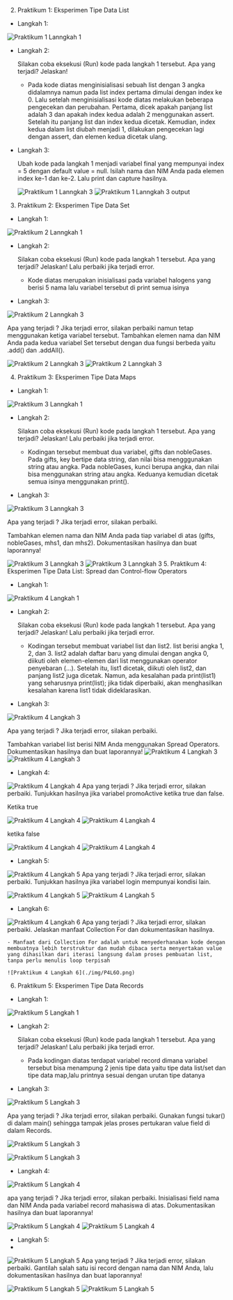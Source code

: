 2. Praktikum 1: Eksperimen Tipe Data List
- Langkah 1:

![Praktikum 1 Lanngkah 1](./img/P1L1.png)

- Langkah 2:

    Silakan coba eksekusi (Run) kode pada langkah 1 tersebut. Apa yang terjadi? Jelaskan!

    - Pada kode diatas menginisialisasi sebuah list dengan 3 angka didalamnya namun pada list index pertama dimulai dengan index ke 0. Lalu setelah menginisialisasi kode diatas melakukan beberapa pengecekan dan perubahan. Pertama, dicek apakah panjang list adalah 3 dan apakah index kedua adalah 2 menggunakan assert. Setelah itu panjang list dan index kedua dicetak. Kemudian, index kedua dalam list diubah menjadi 1, dilakukan pengecekan lagi dengan assert, dan elemen kedua dicetak ulang.
- Langkah 3:

    Ubah kode pada langkah 1 menjadi variabel final yang mempunyai index = 5 dengan default value = null. Isilah nama dan NIM Anda pada elemen index ke-1 dan ke-2. Lalu print dan capture hasilnya.

    ![Praktikum 1 Lanngkah 3](./img/P1L3.png)
    ![Praktikum 1 Lanngkah 3 output](./img/P1L3Output.png)

3. Praktikum 2: Eksperimen Tipe Data Set
- Langkah 1:
  
 ![Praktikum 2 Lanngkah 1](./img/P2L1.png)
 - Langkah 2:

    Silakan coba eksekusi (Run) kode pada langkah 1 tersebut. Apa yang terjadi? Jelaskan! Lalu perbaiki jika terjadi error.

    - Kode diatas merupakan inisialisasi pada variabel halogens yang berisi 5 nama lalu variabel tersebut di print semua isinya
- Langkah 3:

![Praktikum 2 Lanngkah 3](./img/P2L3.png)

Apa yang terjadi ? Jika terjadi error, silakan perbaiki namun tetap menggunakan ketiga variabel tersebut. Tambahkan elemen nama dan NIM Anda pada kedua variabel Set tersebut dengan dua fungsi berbeda yaitu .add() dan .addAll().

![Praktikum 2 Lanngkah 3](./img/P2L3T.png)
![Praktikum 2 Lanngkah 3](./img/P2L3TO.png)

4. Praktikum 3: Eksperimen Tipe Data Maps
- Langkah 1:

![Praktikum 3 Lanngkah 1](./img/P3L1.png)
- Langkah 2:

    Silakan coba eksekusi (Run) kode pada langkah 1 tersebut. Apa yang terjadi? Jelaskan! Lalu perbaiki jika terjadi error.

    - Kodingan tersebut membuat dua variabel, gifts dan nobleGases. Pada gifts, key bertipe data string, dan nilai bisa mengggunakan string atau angka. Pada nobleGases, kunci berupa angka, dan nilai bisa menggunakan string atau angka. Keduanya kemudian dicetak semua isinya menggunakan print().
- Langkah 3:

![Praktikum 3 Lanngkah 3](./img/P3L3.png)

Apa yang terjadi ? Jika terjadi error, silakan perbaiki.

Tambahkan elemen nama dan NIM Anda pada tiap variabel di atas (gifts, nobleGases, mhs1, dan mhs2). Dokumentasikan hasilnya dan buat laporannya!

![Praktikum 3 Lanngkah 3](./img/P3L3T.png)
![Praktikum 3 Lanngkah 3](./img/P3L3TO.png)
5. Praktikum 4: Eksperimen Tipe Data List: Spread dan Control-flow Operators

- Langkah 1:

![Praktikum 4 Langkah 1](./img/P4L1.png)
- Langkah 2:

    Silakan coba eksekusi (Run) kode pada langkah 1 tersebut. Apa yang terjadi? Jelaskan! Lalu perbaiki jika terjadi error.
    - Kodingan tersebut membuat variabel list dan list2. list berisi angka 1, 2, dan 3. list2 adalah daftar baru yang dimulai dengan angka 0, diikuti oleh elemen-elemen dari list menggunakan operator penyebaran (...). Setelah itu, list1 dicetak, diikuti oleh list2, dan panjang list2 juga dicetak. Namun, ada kesalahan pada print(list1) yang seharusnya print(list); jika tidak diperbaiki, akan menghasilkan kesalahan karena list1 tidak dideklarasikan.
- Langkah 3:

![Praktikum 4 Langkah 3](./img/P4L3.png)

Apa yang terjadi ? Jika terjadi error, silakan perbaiki.

Tambahkan variabel list berisi NIM Anda menggunakan Spread Operators. Dokumentasikan hasilnya dan buat laporannya!
![Praktikum 4 Langkah 3](./img/P4L3T.png)
![Praktikum 4 Langkah 3](./img/P4L3TO.png)

- Langkah 4:

![Praktikum 4 Langkah 4](./img/P4L4.png)
Apa yang terjadi ? Jika terjadi error, silakan perbaiki. Tunjukkan hasilnya jika variabel promoActive ketika true dan false.
 
 Ketika true
 
![Praktikum 4 Langkah 4](./img/P4L4T.png)
![Praktikum 4 Langkah 4](./img/P4L4TO.png)

ketika false

![Praktikum 4 Langkah 4](./img/P4L4T2.png)
![Praktikum 4 Langkah 4](./img/P4L4T2O.png)

- Langkah 5:
  
![Praktikum 4 Langkah 5](./img/P4L5.png)
Apa yang terjadi ? Jika terjadi error, silakan perbaiki. Tunjukkan hasilnya jika variabel login mempunyai kondisi lain.

![Praktikum 4 Langkah 5](./img/P4L5T.png)
![Praktikum 4 Langkah 5](./img/P4L5TO.png)

- Langkah 6:
  
![Praktikum 4 Langkah 6](./img/P4L6.png)
Apa yang terjadi ? Jika terjadi error, silakan perbaiki. Jelaskan manfaat Collection For dan dokumentasikan hasilnya.
    
    - Manfaat dari Collection For adalah untuk menyederhanakan kode dengan membuatnya lebih terstruktur dan mudah dibaca serta menyertakan value yang dihasilkan dari iterasi langsung dalam proses pembuatan list, tanpa perlu menulis loop terpisah

    ![Praktikum 4 Langkah 6](./img/P4L6O.png)

6. Praktikum 5: Eksperimen Tipe Data Records
- Langkah 1:
  
![Praktikum 5 Langkah 1](./img/P5L1.png)
- Langkah 2:

    Silakan coba eksekusi (Run) kode pada langkah 1 tersebut. Apa yang terjadi? Jelaskan! Lalu perbaiki jika terjadi error.
    - Pada kodingan diatas terdapat variabel record dimana variabel tersebut bisa menampung 2 jenis tipe data yaitu tipe data list/set dan tipe data map,lalu printnya sesuai dengan urutan tipe datanya 

- Langkah 3:
  
![Praktikum 5 Langkah 3](./img/P5L3.png)

Apa yang terjadi ? Jika terjadi error, silakan perbaiki. Gunakan fungsi tukar() di dalam main() sehingga tampak jelas proses pertukaran value field di dalam Records.

![Praktikum 5 Langkah 3](./img/P5L3T.png)

![Praktikum 5 Langkah 3](./img/P5L3TO.png)


- Langkah 4:

![Praktikum 5 Langkah 4](./img/P5L4.png)


    
    
apa yang terjadi ? Jika terjadi error, silakan perbaiki. Inisialisasi field nama dan NIM Anda pada variabel record mahasiswa di atas. Dokumentasikan hasilnya dan buat laporannya!

![Praktikum 5 Langkah 4](./img/P5L4T.png)
![Praktikum 5 Langkah 4](./img/P5L4TO.png)

- Langkah 5:
- 
![Praktikum 5 Langkah 5](./img/P5L5.png)
Apa yang terjadi ? Jika terjadi error, silakan perbaiki. Gantilah salah satu isi record dengan nama dan NIM Anda, lalu dokumentasikan hasilnya dan buat laporannya!

![Praktikum 5 Langkah 5](./img/P5L5T.png)
![Praktikum 5 Langkah 5](./img/P5L5TO.png)











 
